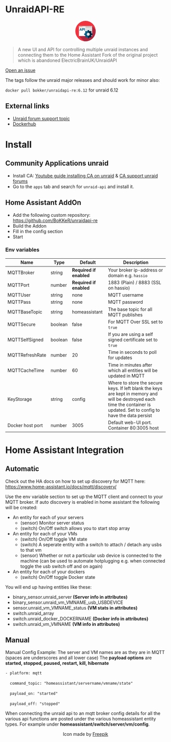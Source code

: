 # UnraidAPI-RE

<p align="center"> 
<img src="https://github.com/BoKKeR/UnraidAPI-RE/blob/master/static/iconx64.png?raw=true">
</p>

> A new UI and API for controlling multiple unraid instances and connecting them to the Home Assistant
> Fork of the original project which is abandoned ElectricBrainUK/UnraidAPI

[Open an issue](https://github.com/bokker/UnraidAPI-RE/issues/new?assignees=&labels=Review+needed&template=bug_report.md&title=)

The tags follow the unraid major releases and should work for minor also: 

```docker pull bokker/unraidapi-re:6.12``` for unraid 6.12

## External links
* [Unraid forum support topic](https://forums.unraid.net/topic/141974-support-fork-unraid-api-re/)
* [Dockerhub](https://hub.docker.com/r/bokker/unraidapi-re/)

# Install
## Community Applications unraid
* Install CA: [Youtube guide installing CA on unraid](https://www.youtube.com/watch?v=su2miwZNuaU) & [CA support unraid forums](https://forums.unraid.net/topic/38582-plug-in-community-applications/)
* Go to the `apps` tab and search for `unraid-api` and install it.

## Home Assistant AddOn
* Add the following custom repository: https://github.com/BoKKeR/unraidapi-re
* Build the Addon
* Fill in the config section
* Start

### Env variables
| Name | Type | Default | Description
| ---- | ---- | ------- | -----------
| MQTTBroker | string | **Required if enabled** | Your broker ip-address or domain e.g. `hassio`
| MQTTPort | number | **Required if enabled** | 1883 (Plain) / 8883 (SSL on hassio)
| MQTTUser | string | none | MQTT username
| MQTTPass | string | none | MQTT password
| MQTTBaseTopic | string | homeassistant | The base topic for all MQTT publishes
| MQTTSecure | boolean | false | For MQTT Over SSL set to `true`
| MQTTSelfSigned | boolean | false | If you are using a self signed certificate set to `true`
| MQTTRefreshRate | number | 20 | Time in seconds to poll for updates
| MQTTCacheTime | number | 60 | Time in minutes after which all entities will be updated in MQTT
| KeyStorage | string | config | Where to store the secure keys. If left blank the keys are kept in memory and will be destroyed each time the container is updated. Set to config to have the data persist
| Docker host port | number | 3005 | Default web-UI port. Container 80:3005 host



# Home Assistant Integration
## Automatic
Check out the HA docs on how to set up discovery for MQTT here:
https://www.home-assistant.io/docs/mqtt/discovery/

Use the env variable section to set up the MQTT client and connect to your MQTT broker. If auto discovery is enabled in home assistant the following will be created:
- An entity for each of your servers 
    - (sensor) Monitor server status
    - (switch) On/Off switch allows you to start stop array
- An entity for each of your VMs
    - (switch) On/Off toggle VM state
    - (switch) A seperate entity with a switch to attach / detach any usbs to that vm
    - (sensor) Whether or not a particular usb device is connected to the machine (can be used to automate hotplugging e.g. when connected toggle the usb switch off and on again)
- An entity for each of your dockers
    - (switch) On/Off toggle Docker state

You will end up having entities like these:

* binary_sensor.unraid_server **(Server info in attributes)**
* binary_sensor.unraid_vm_VMNAME_usb_USBDEVICE
* sensor.unraid_vm_VMNAME_status **(VM stats in attributes)**
* switch.unraid_array 
* switch.unraid_docker_DOCKERNAME **(Docker info in attributes)**
* switch.unraid_vm_VMNAME **(VM info in attributes)**

## Manual
Manual Config Example:
The server and VM names are as they are in MQTT (spaces are underscores and all lower case)
The **payload options** are **started, stopped, paused, restart, kill, hibernate**

```
- platform: mqtt

  command_topic: "homeassistant/servername/vmname/state"
  
  payload_on: "started"
 
  payload_off: "stopped"
```

When connecting the unraid api to an mqtt broker config details for all the various api functions are posted under the various homeassistant entity types. For example under **homeassistant/switch/server/vm/config**.

<p align="center"> 
Icon made by <a href="https://www.flaticon.com/authors/freepik" title="Freepik">Freepik</a>
</p>

